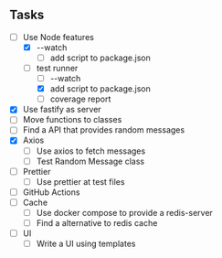 ## Tasks

- [ ] Use Node features
  - [x] --watch
    - [ ] add script to package.json
  - [ ] test runner
    - [ ] --watch
    - [x] add script to package.json
    - [ ] coverage report
- [x] Use fastify as server
- [ ] Move functions to classes
- [ ] Find a API that provides random messages
- [x] Axios
  - [ ] Use axios to fetch messages
  - [ ] Test Random Message class
- [ ] Prettier
  - [ ] Use prettier at test files
- [ ] GitHub Actions
- [ ] Cache
  - [ ] Use docker compose to provide a redis-server
  - [ ] Find a alternative to redis cache
- [ ] UI
  - [ ] Write a UI using templates
